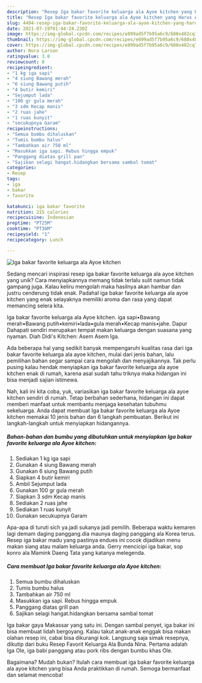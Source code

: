 ```yaml
---
description: "Resep Iga bakar favorite keluarga ala Ayoe kitchen yang Harus Anda Coba"
title: "Resep Iga bakar favorite keluarga ala Ayoe kitchen yang Harus Anda Coba"
slug: 4494-resep-iga-bakar-favorite-keluarga-ala-ayoe-kitchen-yang-harus-anda-coba
date: 2021-07-19T01:44:24.230Z
image: https://img-global.cpcdn.com/recipes/e899ad5f7b95a6c9/680x482cq70/iga-bakar-favorite-keluarga-ala-ayoe-kitchen-foto-resep-utama.jpg
thumbnail: https://img-global.cpcdn.com/recipes/e899ad5f7b95a6c9/680x482cq70/iga-bakar-favorite-keluarga-ala-ayoe-kitchen-foto-resep-utama.jpg
cover: https://img-global.cpcdn.com/recipes/e899ad5f7b95a6c9/680x482cq70/iga-bakar-favorite-keluarga-ala-ayoe-kitchen-foto-resep-utama.jpg
author: Nora Larson
ratingvalue: 3.8
reviewcount: 8
recipeingredient:
- "1 kg iga sapi"
- "4 siung Bawang merah"
- "6 siung Bawang putih"
- "4 butir kemiri"
- "Sejumput lada"
- "100 gr gula merah"
- "3 sdm Kecap manis"
- "2 ruas jahe"
- "1 ruas kunyit"
- "secukupnya Garam"
recipeinstructions:
- "Semua bumbu dihaluskan"
- "Tumis bumbu halus"
- "Tambahkan air 750 ml"
- "Masukkan iga sapi. Rebus hingga empuk"
- "Panggang diatas grill pan"
- "Sajikan selagi hangat.hidangkan bersama sambal tomat"
categories:
- Resep
tags:
- iga
- bakar
- favorite

katakunci: iga bakar favorite 
nutrition: 215 calories
recipecuisine: Indonesian
preptime: "PT25M"
cooktime: "PT36M"
recipeyield: "1"
recipecategory: Lunch

---
```



![Iga bakar favorite keluarga ala Ayoe kitchen](https://img-global.cpcdn.com/recipes/e899ad5f7b95a6c9/680x482cq70/iga-bakar-favorite-keluarga-ala-ayoe-kitchen-foto-resep-utama.jpg)

Sedang mencari inspirasi resep iga bakar favorite keluarga ala ayoe kitchen yang unik? Cara menyiapkannya memang tidak terlalu sulit namun tidak gampang juga. Kalau keliru mengolah maka hasilnya akan hambar dan justru cenderung tidak enak. Padahal iga bakar favorite keluarga ala ayoe kitchen yang enak selayaknya memiliki aroma dan rasa yang dapat memancing selera kita.

Iga bakar favorite keluarga ala Ayoe kitchen. iga sapi•Bawang merah•Bawang putih•kemiri•lada•gula merah•Kecap manis•jahe. Dapur Dahapati sendiri merupakan tempat makan keluarga dengan suasana yang nyaman. Diah Didi&#39;s Kitchen: Asem Asem Iga.

Ada beberapa hal yang sedikit banyak mempengaruhi kualitas rasa dari iga bakar favorite keluarga ala ayoe kitchen, mulai dari jenis bahan, lalu pemilihan bahan segar sampai cara mengolah dan menyajikannya. Tak perlu pusing kalau hendak menyiapkan iga bakar favorite keluarga ala ayoe kitchen enak di rumah, karena asal sudah tahu triknya maka hidangan ini bisa menjadi sajian istimewa.


Nah, kali ini kita coba, yuk, variasikan iga bakar favorite keluarga ala ayoe kitchen sendiri di rumah. Tetap berbahan sederhana, hidangan ini dapat memberi manfaat untuk membantu menjaga kesehatan tubuhmu sekeluarga. Anda dapat membuat Iga bakar favorite keluarga ala Ayoe kitchen memakai 10 jenis bahan dan 6 langkah pembuatan. Berikut ini langkah-langkah untuk menyiapkan hidangannya.

<!--inarticleads1-->

##### Bahan-bahan dan bumbu yang dibutuhkan untuk menyiapkan Iga bakar favorite keluarga ala Ayoe kitchen:

1. Sediakan 1 kg iga sapi
1. Gunakan 4 siung Bawang merah
1. Gunakan 6 siung Bawang putih
1. Siapkan 4 butir kemiri
1. Ambil Sejumput lada
1. Gunakan 100 gr gula merah
1. Siapkan 3 sdm Kecap manis
1. Sediakan 2 ruas jahe
1. Sediakan 1 ruas kunyit
1. Gunakan secukupnya Garam


Apa-apa di turuti sich ya.jadi sukanya jadi pemilih. Beberapa waktu kemaren lagi demam daging panggang.dia maunya daging panggang ala Korea terus. Resep iga bakar madu yang pastinya endues ini cocok dijadikan menu makan siang atau malam keluarga anda. Gerry mencicipi iga bakar, sop konro ala Mamink Daeng Tata yang katanya melegenda. 

<!--inarticleads2-->

##### Cara membuat Iga bakar favorite keluarga ala Ayoe kitchen:

1. Semua bumbu dihaluskan
1. Tumis bumbu halus
1. Tambahkan air 750 ml
1. Masukkan iga sapi. Rebus hingga empuk
1. Panggang diatas grill pan
1. Sajikan selagi hangat.hidangkan bersama sambal tomat


Iga bakar gaya Makassar yang satu ini. Dengan sambal penyet, iga bakar ini bisa membuat lidah bergoyang. Kalau takut anak-anak enggak bisa makan olahan resep ini, cabai bisa dikurangi kok. Langsung saja simak resepnya, dikutip dari buku Resep Favorit Keluarga Ala Bunda Nina. Pertama adalah Iga Ole, iga babi panggang atau pork ribs dengan bumbu khas Ole. 

Bagaimana? Mudah bukan? Itulah cara membuat iga bakar favorite keluarga ala ayoe kitchen yang bisa Anda praktikkan di rumah. Semoga bermanfaat dan selamat mencoba!
